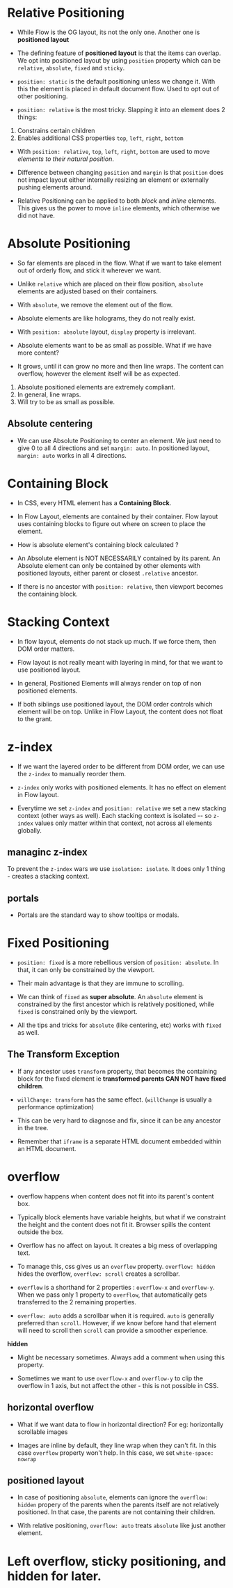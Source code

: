 # Relative Positioning

- While Flow is the OG layout, its not the only one. Another one is **positioned layout**

- The defining feature of **positioned layout** is that the items can overlap. We opt into positioned layout by using `position` property which can be `relative`, `absolute`, `fixed` and `sticky`.

- `position: static` is the default positioning unless we change it. With this the element is placed in default document flow. Used to opt out of other positioning.

- `position: relative` is the most tricky. Slapping it into an element does 2 things:

1. Constrains certain children
2. Enables additional CSS properties `top`, `left`, `right`, `bottom`

- With `position: relative`, `top`, `left`, `right`, `bottom` are used to move _elements to their natural position_.

- Difference between changing `position` and `margin` is that `position` does not impact layout either internally resizing an element or externally pushing elements around.

- Relative Positioning can be applied to both _block_ and _inline_ elements. This gives us the power to move `inline` elements, which otherwise we did not have.

# Absolute Positioning

- So far elements are placed in the flow. What if we want to take element out of orderly flow, and stick it wherever we want.

- Unlike `relative` which are placed on their flow position, `absolute` elements are adjusted based on their containers.

- With `absolute`, we remove the element out of the flow.

- Absolute elements are like holograms, they do not really exist.

- With `position: absolute` layout, `display` property is irrelevant.

- Absolute elements want to be as small as possible. What if we have more content?

- It grows, until it can grow no more and then line wraps. The content can overflow, however the element itself will be as expected.

1. Absolute positioned elements are extremely compliant.
2. In general, line wraps.
3. Will try to be as small as possible.

## Absolute centering

- We can use Absolute Positioning to center an element. We just need to give 0 to all 4 directions and set `margin: auto`. In positioned layout, `margin: auto` works in all 4 directions.

# Containing Block

- In CSS, every HTML element has a **Containing Block**.

- In Flow Layout, elements are contained by their container. Flow layout uses containing blocks to figure out where on screen to place the element.

- How is absolute element's containing block calculated ?

- An Absolute element is NOT NECESSARILY contained by its parent. An Absolute element can only be contained by other elements with positioned layouts, either parent or closest `.relative` ancestor.

- If there is no ancestor with `position: relative`, then viewport becomes the containing block.

# Stacking Context

- In flow layout, elements do not stack up much. If we force them, then DOM order matters.

- Flow layout is not really meant with layering in mind, for that we want to use positioned layout.

- In general, Positioned Elements will always render on top of non positioned elements.

- If both siblings use positioned layout, the DOM order controls which element will be on top. Unlike in Flow Layout, the content does not float to the grant.

# z-index

- If we want the layered order to be different from DOM order, we can use the `z-index` to manually reorder them.

- `z-index` only works with positioned elements. It has no effect on element in Flow layout.

- Everytime we set `z-index` and `position: relative` we set a new stacking context (other ways as well). Each stacking context is isolated -- so `z-index` values only matter within that context, not across all elements globally.

## managinc z-index

To prevent the `z-index` wars we use `isolation: isolate`. It does only 1 thing - creates a stacking context.

## portals

- Portals are the standard way to show tooltips or modals.

# Fixed Positioning

- `position: fixed` is a more rebellious version of `position: absolute`. In that, it can only be constrained by the viewport.

- Their main advantage is that they are immune to scrolling.

- We can think of `fixed` as **super absolute**. An `absolute` element is constrained by the first ancestor which is relatively positioned, while `fixed` is constrained only by the viewport.

- All the tips and tricks for `absolute` (like centering, etc) works with `fixed` as well.

## The Transform Exception

- If any ancestor uses `transform` property, that becomes the containing block for the fixed element ie **transformed parents CAN NOT have fixed children**.

- `willChange: transform` has the same effect. (`willChange` is usually a performance optimization)

- This can be very hard to diagnose and fix, since it can be any ancestor in the tree.

- Remember that `iframe` is a separate HTML document embedded within an HTML document.

# overflow

- overflow happens when content does not fit into its parent's content box.

- Typically block elements have variable heights, but what if we constraint the height and the content does not fit it. Browser spills the content outside the box.

- Overflow has no affect on layout. It creates a big mess of overlapping text.

- To manage this, css gives us an `overflow` property. `overflow: hidden` hides the overflow, `overflow: scroll` creates a scrollbar.

- `overflow` is a shorthand for 2 properties : `overflow-x` and `overflow-y`. When we pass only 1 property to `overflow`, that automatically gets transferred to the 2 remaining properties.

- `overflow: auto` adds a scrollbar when it is required. `auto` is generally preferred than `scroll`. However, if we know before hand that element will need to scroll then `scroll` can provide a smoother experience.

**hidden**

- Might be necessary sometimes. Always add a comment when using this property.

- Sometimes we want to use `overflow-x` and `overflow-y` to clip the overflow in 1 axis, but not affect the other - this is not possible in CSS.

## horizontal overflow

- What if we want data to flow in horizontal direction? For eg: horizontally scrollable images

- Images are inline by default, they line wrap when they can't fit. In this case `overflow` property won't help. In this case, we set `white-space: nowrap`

## positioned layout

- In case of positioning `absolute`, elements can ignore the `overflow: hidden` propery of the parents when the parents itself are not relatively positioned. In that case, the parents are not containing their children.

- With relative positioning, `overflow: auto` treats `absolute` like just another element.

# Left overflow, sticky positioning, and hidden for later.
